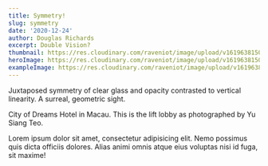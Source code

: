 ```yaml
---
title: Symmetry!
slug: symmetry
date: '2020-12-24'
author: Douglas Richards
excerpt: Double Vision?
thumbnail: https://res.cloudinary.com/raveniot/image/upload/v1619638150/symmetry_afzqhu.jpg
heroImage: https://res.cloudinary.com/raveniot/image/upload/v1619638150/symmetry_afzqhu.jpg
exampleImage: https://res.cloudinary.com/raveniot/image/upload/v1619638150/symmetry_afzqhu.jpg
---
```


Juxtaposed symmetry of clear glass and opacity contrasted to vertical linearity. A surreal, geometric sight.

City of Dreams Hotel in Macau. This is the lift lobby as photographed by Yu Siang Teo.

Lorem ipsum dolor sit amet, consectetur adipisicing elit. Nemo possimus quis dicta officiis dolores. Alias animi omnis atque eius voluptas nisi id fuga, sit maxime!
